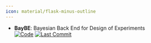 ```yaml
---
icon: material/flask-minus-outline
---
```





- **BayBE**: Bayesian Back End for Design of Experiments  
    [![Code](https://img.shields.io/github/stars/emdgroup/baybe?style=for-the-badge&logo=github)](https://github.com/emdgroup/baybe) 
    [![Last Commit](https://img.shields.io/github/last-commit/emdgroup/baybe?style=for-the-badge&logo=github)](https://github.com/emdgroup/baybe) 



